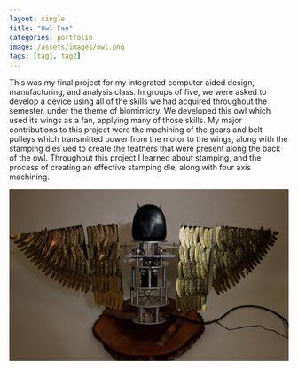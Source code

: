 ```yaml
---
layout: single
title: "Owl Fan"
categories: portfolio
image: /assets/images/owl.png
tags: [tag1, tag2]
---
```


This was my final project for my integrated computer aided design, manufacturing, and analysis class. In groups of five, we were asked to develop a device using all of the skills we had acquired throughout the semester, under the theme of biomimicry. We developed this owl which used its wings as a fan, applying many of those skills. My major contributions to this project were the machining of the gears and belt pulleys which transmitted power from the motor to the wings, along with the stamping dies ued to create the feathers that were present along the back of the owl. Throughout this project I learned about stamping, and the process of creating an effective stamping die, along with four axis machining.

![The back of the owl, with its many stamped feathers](/assets/images/owlBack.png)